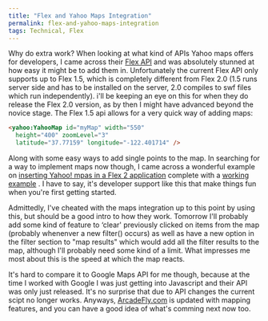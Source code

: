 ```yaml
---
title: "Flex and Yahoo Maps Integration"
permalink: flex-and-yahoo-maps-integration
tags: Technical, Flex
---
```


Why do extra work? When looking at what kind of APIs Yahoo maps offers for developers, I came across their [Flex API] and was absolutely stunned at how easy it might be to add them in. Unfortunately the current Flex API only supports up to Flex 1.5, which is completely different from Flex 2.0 (1.5 runs server side and has to be installed on the server, 2.0 compiles to swf files which run independently). i'll be keeping an eye on this for when they do release the Flex 2.0 version, as by then I might have advanced beyond the novice stage. The Flex 1.5 api allows for a very quick way of adding maps:

```html
<yahoo:YahooMap id="myMap" width="550"
  height="400" zoomLevel="3"
  latitude="37.77159" longitude="-122.401714" />
```

Along with some easy ways to add single points to the map. In searching for a way to implement maps now though, I came across a wonderful example on [inserting Yahoo! mpas in a Flex 2 application] complete with a [working example][inserting Yahoo! mpas in a Flex 2 application] . I have to say, it's developer support like this that make things fun when you're first getting started.

Admittedly, I've cheated with the maps integration up to this point by using this, but should be a good intro to how they work. Tomorrow I'll probably add some kind of feature to ‘clear' previously clicked on items from the map (probably whenenver a new filter() occurs) as well as have a new option in the filter section to "map results" which would add all the filter results to the map, although I'll probably need some kind of a limit. What impresses me most about this is the speed at which the map reacts.

It's hard to compare it to Google Maps API for me though, because at the time I worked with Google I was just getting into Javascript and their API was only just released. It's no surprise that due to API changes the current scipt no longer works. Anyways, [ArcadeFly.com] is updated with mapping features, and you can have a good idea of what's comming next now too.

  [Flex API]: http://developer.yahoo.com/maps/flash/flexGettingStarted.html
  [inserting Yahoo! mpas in a Flex 2 application]: http://www.asfusion.com/blog/entry/inserting-yahoo-maps-in-a-flex-2-application
  [ArcadeFly.com]: http://www.arcadefly.com
